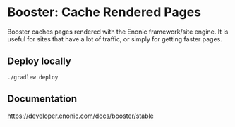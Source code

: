# Booster: Cache Rendered Pages

Booster caches pages rendered with the Enonic framework/site engine. It is useful for sites that have a lot of traffic, or simply for getting faster pages.

## Deploy locally

```shell
./gradlew deploy
```

## Documentation

https://developer.enonic.com/docs/booster/stable
